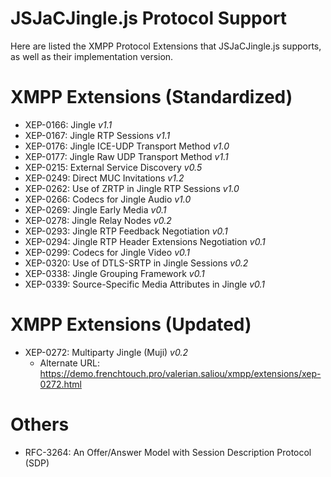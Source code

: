 JSJaCJingle.js Protocol Support
===============================

Here are listed the XMPP Protocol Extensions that JSJaCJingle.js supports, as well as their implementation version.


# XMPP Extensions (Standardized)

 * XEP-0166: Jingle *v1.1*
 * XEP-0167: Jingle RTP Sessions *v1.1*
 * XEP-0176: Jingle ICE-UDP Transport Method *v1.0*
 * XEP-0177: Jingle Raw UDP Transport Method *v1.1*
 * XEP-0215: External Service Discovery *v0.5*
 * XEP-0249: Direct MUC Invitations *v1.2*
 * XEP-0262: Use of ZRTP in Jingle RTP Sessions *v1.0*
 * XEP-0266: Codecs for Jingle Audio *v1.0*
 * XEP-0269: Jingle Early Media *v0.1*
 * XEP-0278: Jingle Relay Nodes *v0.2*
 * XEP-0293: Jingle RTP Feedback Negotiation *v0.1*
 * XEP-0294: Jingle RTP Header Extensions Negotiation *v0.1*
 * XEP-0299: Codecs for Jingle Video *v0.1*
 * XEP-0320: Use of DTLS-SRTP in Jingle Sessions *v0.2*
 * XEP-0338: Jingle Grouping Framework *v0.1*
 * XEP-0339: Source-Specific Media Attributes in Jingle *v0.1*


# XMPP Extensions (Updated)

 * XEP-0272: Multiparty Jingle (Muji) *v0.2*
   * Alternate URL: https://demo.frenchtouch.pro/valerian.saliou/xmpp/extensions/xep-0272.html


# Others

 * RFC-3264: An Offer/Answer Model with Session Description Protocol (SDP)
